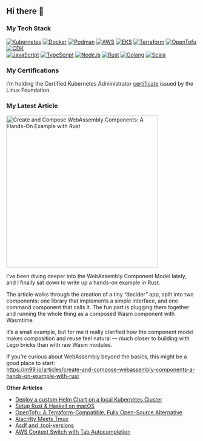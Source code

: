 ## Hi there 👋

<!--
**m99coder/m99coder** is a ✨ _special_ ✨ repository because its `README.md` (this file) appears on your GitHub profile.

Here are some ideas to get you started:

- 🔭 I’m currently working on ...
- 🌱 I’m currently learning ...
- 👯 I’m looking to collaborate on ...
- 🤔 I’m looking for help with ...
- 💬 Ask me about ...
- 📫 How to reach me: ...
- 😄 Pronouns: ...
- ⚡ Fun fact: ...
-->

### My Tech Stack

[![Kubernetes](https://img.shields.io/badge/Kubernetes-4d3b72?style=for-the-badge&logo=kubernetes&logoColor=ffffff)](#)
[![Docker](https://img.shields.io/badge/Docker-4d3b72?style=for-the-badge&logo=docker&logoColor=ffffff)](#)
[![Podman](https://img.shields.io/badge/Podman-4d3b72?style=for-the-badge&logo=podman&logoColor=ffffff)](#)
[![AWS](https://img.shields.io/badge/AWS-4d3b72?style=for-the-badge&logo=aws&logoColor=ffffff)](#)
[![EKS](https://img.shields.io/badge/EKS-4d3b72?style=for-the-badge&logo=eks&logoColor=ffffff)](#)
[![Terraform](https://img.shields.io/badge/Terraform-4d3b72?style=for-the-badge&logo=terraform&logoColor=ffffff)](#)
[![OpenTofu](https://img.shields.io/badge/OpenTofu-4d3b72?style=for-the-badge&logo=opentofu&logoColor=ffffff)](#)
[![CDK](https://img.shields.io/badge/CDK-4d3b72?style=for-the-badge&logo=cdk&logoColor=ffffff)](#)<br />
[![JavaScript](https://img.shields.io/badge/JavaScript-9289aa?style=for-the-badge&logo=javascript&logoColor=ffffff)](#)
[![TypeScript](https://img.shields.io/badge/TypeScript-9289aa?style=for-the-badge&logo=typescript&logoColor=ffffff)](#)
[![Node.js](https://img.shields.io/badge/Node.js-9289aa?style=for-the-badge&logo=nodedotjs&logoColor=ffffff)](#)
[![Rust](https://img.shields.io/badge/Rust-9289aa?style=for-the-badge&logo=rust&logoColor=ffffff)](#)
[![Golang](https://img.shields.io/badge/Golang-9289aa?style=for-the-badge&logo=go&logoColor=ffffff)](#)
[![Scala](https://img.shields.io/badge/Scala-9289aa?style=for-the-badge&logo=scala&logoColor=ffffff)](#)

### My Certifications

I’m holding the Certified Kubernetes Administrator [certificate](https://www.credly.com/badges/72897663-61e3-4898-8fa3-15c805d56a37) issued by the Linux Foundation.

### My Latest Article

<a href="https://m99.io/articles/create-and-compose-webassembly-components-a-hands-on-example-with-rust" target="_blank"><img src="https://m99.io/articles/create-and-compose-webassembly-components-a-hands-on-example-with-rust/index.png" alt="Create and Compose WebAssembly Components: A Hands-On Example with Rust" width="400" /></a>

I’ve been diving deeper into the WebAssembly Component Model lately, and I finally sat down to write up a hands-on example in Rust.

The article walks through the creation of a tiny “decider” app, split into two components: one library that implements a simple interface, and one command component that calls it. The fun part is plugging them together and running the whole thing as a composed Wasm component with Wasmtime.

It’s a small example, but for me it really clarified how the component model makes composition and reuse feel natural — much closer to building with Lego bricks than with raw Wasm modules.

If you’re curious about WebAssembly beyond the basics, this might be a good place to start:<br />
<https://m99.io/articles/create-and-compose-webassembly-components-a-hands-on-example-with-rust>

**Other Articles**

- [Deploy a custom Helm Chart on a local Kubernetes Cluster](https://m99.io/articles/deploy-a-custom-helm-chart-on-a-local-kubernetes-cluster)
- [Setup Rust & Haskell on macOS](https://m99.io/articles/setup-rust-haskell-on-macos)
- [OpenTofu: A Terraform-Compatible, Fully Open-Source Alternative](https://m99.io/articles/opentufu-a-terraform-compatible-fully-open-source-alternative)
- [Alacritty Meets Tmux](https://m99.io/articles/alacritty-meets-tmux)
- [Asdf and .tool-versions](https://m99.io/articles/asdf-and-tool-versions)
- [AWS Context Switch with Tab Autocompletion](https://m99.io/articles/aws-context-switch-with-tab-autocompletion)
